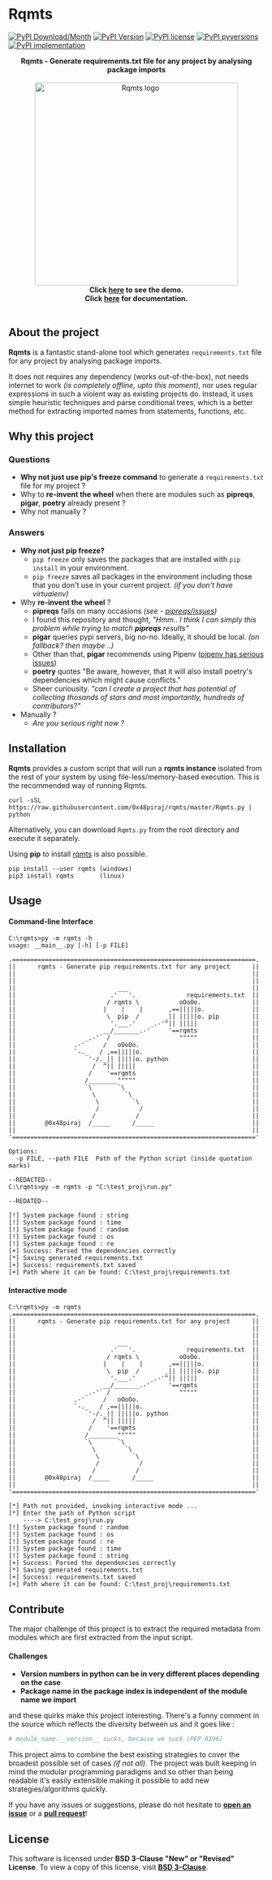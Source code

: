 # Rqmts

[![PyPI Download/Month](https://img.shields.io/pypi/dm/rqmts.svg)](https://pypi.python.org/pypi/rqmts/)
[![PyPI Version](https://img.shields.io/pypi/v/rqmts.svg)](https://pypi.python.org/pypi/rqmts/)
[![PyPI license](https://img.shields.io/pypi/l/rqmts.svg)](https://pypi.python.org/pypi/rqmts/)
[![PyPI pyversions](https://img.shields.io/pypi/pyversions/rqmts.svg)](https://pypi.python.org/pypi/rqmts/)
[![PyPI implementation](https://img.shields.io/pypi/implementation/rqmts.svg)](https://pypi.python.org/pypi/rqmts/)

<p align="center">
<b>Rqmts - Generate requirements.txt file for any project by analysing package imports</b><br><br>
    <img alt="Rqmts logo" src="https://i.imgur.com/czbQOUj.png" width="400"><br>
<b>Click <a href="https://youtube.com/">here</a> to see the demo.<br>
  Click <a href="https://github.com/0x48piraj/rqmts/wiki">here</a> for documentation.<br><br></b>
</p>

## About the project

**Rqmts** is a fantastic stand-alone tool which generates `requirements.txt` file for any project by analysing package imports.

It does not requires any dependency (works out-of-the-box), not needs internet to work _(is completely offline, upto this moment)_, nor uses regular expressions in such a violent way as existing projects do. Instead, it uses simple heuristic techniques and parse conditional trees, which is a better method for extracting imported names from statements, functions, etc.

## Why this project

### Questions

- **Why not just use pip's freeze command** to generate a `requirements.txt` file for my project ?
- Why to **re-invent the wheel** when there are modules such as **pipreqs**, **pigar**, **poetry** already present ?
- Why not manually ?

### Answers

* **Why not just pip freeze?**
   * ``pip freeze`` only saves the packages that are installed with ``pip install`` in your environment. 
   * ``pip freeze`` saves all packages in the environment including those that you don't use in your current project. _(if you don't have virtualenv)_
* Why **re-invent the wheel** ?
   * **pipreqs** fails on many occasions _(see - [pipreqs/issues](https://github.com/bndr/pipreqs/issues))_
   * I found this repository and thought, _"Hmm.. I think I can simply this problem while trying to match **pipreqs** results"_
   * **pigar** queries pypi servers, big no-no. Ideally, it should be local. _(on fallback? then maybe ..)_
   * Other than that, **pigar** recommends using Pipenv ([pipenv has serious issues](https://news.ycombinator.com/item?id=18612590))
   * **poetry** quotes "Be aware, however, that it will also install poetry's dependencies which might cause conflicts."
   * Sheer curiousity. _"can I create a project that has potential of collecting thosands of stars and most importantly, hundreds of contributors?"_
* Manually ?
   * _Are you serious right now ?_

## Installation

**Rqmts** provides a custom script that will run a **rqmts instance** isolated from the rest of your system by using file-less/memory-based execution. This is the recommended way of running Rqmts.

```
curl -sSL https://raw.githubusercontent.com/0x48piraj/rqmts/master/Rqmts.py | python
```

Alternatively, you can download `Rqmts.py` from the root directory and execute it separately.

Using **pip** to install [rqmts](https://pypi.org/project/rqmts/) is also possible.

```
pip install --user rqmts (windows)
pip3 install rqmts       (linux)
```

## Usage

#### Command-line Interface

```
C:\rqmts>py -m rqmts -h
usage: __main__.py [-h] [-p FILE]

.===================================================================.
||      rqmts - Generate pip requirements.txt for any project      ||
||                                                                 ||
||                                                                 ||
||                            ___                                  ||
||                          .'   '.              requirements.txt  ||
||                         / rqmts \           oOoOo.              ||
||                        |    |    |       ,==|||||o.             ||
||                         \  pip  /       _|| |||||o. pip         ||
||                          '.___.'    _.-'^|| |||||               ||
||                        __/_______.-'     '==rqmts               ||
||                   _.-'` /                   """""               ||
||                .-'     /   oOoOo.                               ||
||                `-._   / ,==|||||o.                              ||
||                    '-/._|| |||||o. python                       ||
||                     /  ^|| |||||                                ||
||                    /    '==rqmts                                ||
||                   /________"""""                                ||
||                   `\       `\                                   ||
||                     \        `\                                 ||
||                      \         `\                               ||
||                      /           /                              ||
||                     /           /                               ||
||        @0x48piraj  /_____      /_____                           ||
||                                                                 ||
'==================================================================='

Options:
  -p FILE, --path FILE  Path of the Python script (inside quotation marks)

--REDACTED--
C:\rqmts>py -m rqmts -p "C:\test_proj\run.py"

--REDATED--

[!] System package found : string
[!] System package found : time
[!] System package found : random
[!] System package found : os
[!] System package found : re
[+] Success: Parsed the dependencies correctly
[*] Saving generated requirements.txt
[+] Success: requirements.txt saved
[+] Path where it can be found: C:\test_proj\requirements.txt

```


#### Interactive mode

```
C:\rqmts>py -m rqmts
.===================================================================.
||      rqmts - Generate pip requirements.txt for any project      ||
||                                                                 ||
||                                                                 ||
||                            ___                                  ||
||                          .'   '.              requirements.txt  ||
||                         / rqmts \           oOoOo.              ||
||                        |    |    |       ,==|||||o.             ||
||                         \  pip  /       _|| |||||o. pip         ||
||                          '.___.'    _.-'^|| |||||               ||
||                        __/_______.-'     '==rqmts               ||
||                   _.-'` /                   """""               ||
||                .-'     /   oOoOo.                               ||
||                `-._   / ,==|||||o.                              ||
||                    '-/._|| |||||o. python                       ||
||                     /  ^|| |||||                                ||
||                    /    '==rqmts                                ||
||                   /________"""""                                ||
||                   `\       `\                                   ||
||                     \        `\                                 ||
||                      \         `\                               ||
||                      /           /                              ||
||                     /           /                               ||
||        @0x48piraj  /_____      /_____                           ||
||                                                                 ||
'==================================================================='

[*] Path not provided, invoking interactive mode ...
[*] Enter the path of Python script
    ----> C:\test_proj\run.py
[!] System package found : random
[!] System package found : os
[!] System package found : re
[!] System package found : time
[!] System package found : string
[+] Success: Parsed the dependencies correctly
[*] Saving generated requirements.txt
[+] Success: requirements.txt saved
[+] Path where it can be found: C:\test_proj\requirements.txt
```

## Contribute

The major challenge of this project is to extract the required metadata from modules which are first extracted from the input script.

#### Challenges

- **Version numbers in python can be in very different places depending on the case**
- **Package name in the package index is independent of the module name we import**

and these quirks make this project interesting. There's a funny comment in the source which reflects the diversity between us and it goes like :

```py
# module_name.__version__ sucks, because we suck (PEP 0396)
```

This project aims to combine the best existing strategies to cover the broadest possible set of cases _(if not all)_. The project was built keeping in mind the modular programming paradigms and so other than being readable it's easily extensible making it possible to add new strategies/algorithms quickly.

If you have any issues or suggestions, please do not hesitate to **[open an issue](https://github.com/0x48piraj/rqmts/issues/new)** or a **[pull request](https://github.com/0x48piraj/rqmts/pulls)**!

## License

This software is licensed under **BSD 3-Clause "New" or "Revised" License**. To view a copy of this license, visit **[BSD 3-Clause](LICENSE)**.

